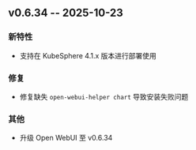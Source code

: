 ## v0.6.34 -- 2025-10-23

### 新特性

- 支持在 KubeSphere 4.1.x 版本进行部署使用

### 修复

- 修复缺失 `open-webui-helper chart` 导致安装失败问题

### 其他

- 升级 Open WebUI 至 v0.6.34